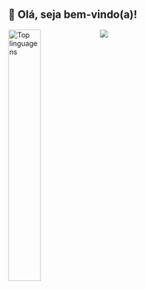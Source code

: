 ## 👋 Olá, seja bem-vindo(a)!

<img src="https://github-readme-stats.vercel.app/api?username=GMendes18&show_icons=true&include_all_commits=true&theme=tokyonight" />

<img alt="Top linguagens" align="left" width="36%" src="https://github-readme-stats.vercel.app/api/top-langs/?username=GMendes18&include_all_commits&layout=compact&theme=tokyonight" />




